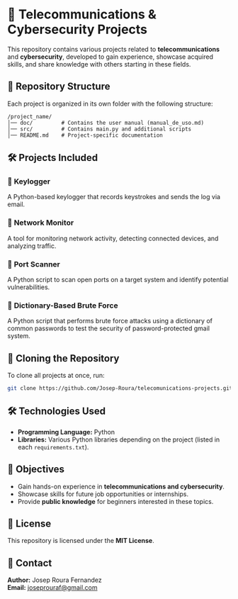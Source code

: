 # 📡 Telecommunications & Cybersecurity Projects

This repository contains various projects related to **telecommunications** and **cybersecurity**, developed to gain experience, showcase acquired skills, and share knowledge with others starting in these fields.

## 📂 Repository Structure
Each project is organized in its own folder with the following structure:
```
/project_name/
│── doc/         # Contains the user manual (manual_de_uso.md)
│── src/         # Contains main.py and additional scripts
│── README.md    # Project-specific documentation
```

## 🛠️ Projects Included
### 🔹 **Keylogger**
A Python-based keylogger that records keystrokes and sends the log via email.

### 🔹 **Network Monitor**
A tool for monitoring network activity, detecting connected devices, and analyzing traffic.

### 🔹 **Port Scanner**
A Python script to scan open ports on a target system and identify potential vulnerabilities.

### 🔹 **Dictionary-Based Brute Force**
A Python script that performs brute force attacks using a dictionary of common passwords to test the security of password-protected gmail system.

## 🚀 Cloning the Repository
To clone all projects at once, run:
```sh
git clone https://github.com/Josep-Roura/telecomunications-projects.git
```

## 🛠️ Technologies Used
- **Programming Language:** Python
- **Libraries:** Various Python libraries depending on the project (listed in each `requirements.txt`).

## 🎯 Objectives
- Gain hands-on experience in **telecommunications and cybersecurity**.
- Showcase skills for future job opportunities or internships.
- Provide **public knowledge** for beginners interested in these topics.

## 📜 License
This repository is licensed under the **MIT License**.

## 📧 Contact
**Author:** Josep Roura Fernandez  
**Email:** joseprouraf@gmail.com


